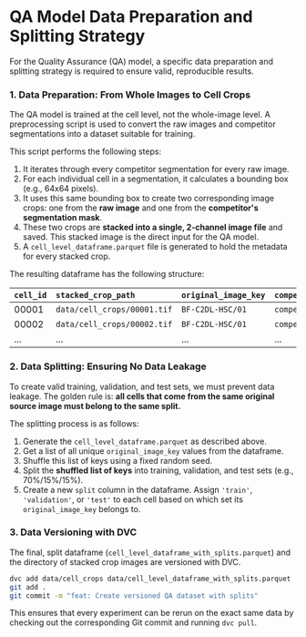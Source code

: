 # QA Model Data Preparation and Splitting Strategy

For the Quality Assurance (QA) model, a specific data preparation and splitting strategy is required to ensure valid, reproducible results.

### 1. Data Preparation: From Whole Images to Cell Crops

The QA model is trained at the cell level, not the whole-image level. A preprocessing script is used to convert the raw images and competitor segmentations into a dataset suitable for training.

This script performs the following steps:
1.  It iterates through every competitor segmentation for every raw image.
2.  For each individual cell in a segmentation, it calculates a bounding box (e.g., 64x64 pixels).
3.  It uses this same bounding box to create two corresponding image crops: one from the **raw image** and one from the **competitor's segmentation mask**.
4.  These two crops are **stacked into a single, 2-channel image file** and saved. This stacked image is the direct input for the QA model.
5.  A `cell_level_dataframe.parquet` file is generated to hold the metadata for every stacked crop.

The resulting dataframe has the following structure:

| `cell_id` | `stacked_crop_path` | `original_image_key` | `competitor` | `cell_jaccard` |
| :--- | :--- | :--- | :--- | :--- |
| 00001 | `data/cell_crops/00001.tif` | `BF-C2DL-HSC/01` | `competitor_A` | 0.92 |
| 00002 | `data/cell_crops/00002.tif` | `BF-C2DL-HSC/01` | `competitor_B` | 0.65 |
| ... | ... | ... | ... | ... |

### 2. Data Splitting: Ensuring No Data Leakage

To create valid training, validation, and test sets, we must prevent data leakage. The golden rule is: **all cells that come from the same original source image must belong to the same split.**

The splitting process is as follows:
1.  Generate the `cell_level_dataframe.parquet` as described above.
2.  Get a list of all unique `original_image_key` values from the dataframe.
3.  Shuffle this list of keys using a fixed random seed.
4.  Split the **shuffled list of keys** into training, validation, and test sets (e.g., 70%/15%/15%).
5.  Create a new `split` column in the dataframe. Assign `'train'`, `'validation'`, or `'test'` to each cell based on which set its `original_image_key` belongs to.

### 3. Data Versioning with DVC

The final, split dataframe (`cell_level_dataframe_with_splits.parquet`) and the directory of stacked crop images are versioned with DVC.

```bash
dvc add data/cell_crops data/cell_level_dataframe_with_splits.parquet
git add .
git commit -m "feat: Create versioned QA dataset with splits"
```

This ensures that every experiment can be rerun on the exact same data by checking out the corresponding Git commit and running `dvc pull`.
